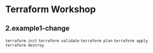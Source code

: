 # Terraform Workshop

## 2.example1-change

`terraform init`
`terraform validate`
`terraform plan`
`terraform apply`
`terraform destroy`

